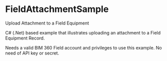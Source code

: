 # FieldAttachmentSample
Upload Attachment to a Field Equipment

C# (.Net) based example that illustrates uploading an attachment to a Field Equipment Record.

Needs a valid BIM 360 Field account and privileges to use this example. No need of API key or secret.
